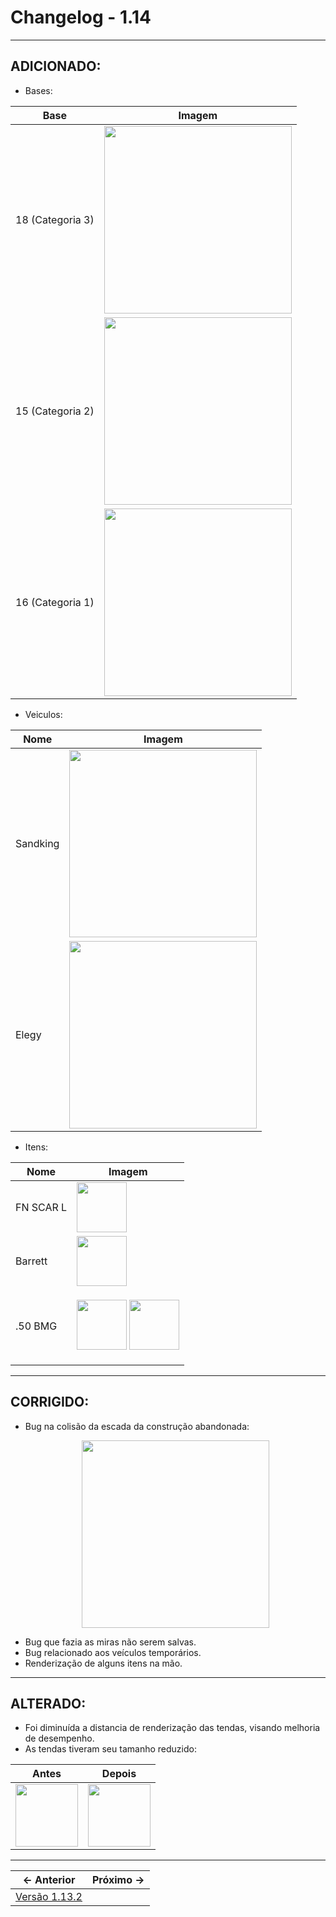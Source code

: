# Changelog - 1.14

---

## **ADICIONADO**:
- Bases:

| Base             	| Imagem                                                                                                                        	|
|------------------	|-------------------------------------------------------------------------------------------------------------------------------	|
| 18 (Categoria 3) 	| <img src="https://user-images.githubusercontent.com/89032856/213919841-088c71a9-d718-4894-80ef-7cf769fc2ca6.png" height=300/> 	|
| 15 (Categoria 2) 	| <img src="https://user-images.githubusercontent.com/89032856/213919939-23364e32-2715-4bb1-afb7-96ff48f752a4.png" height=300/> 	|
| 16 (Categoria 1) 	| <img src="https://user-images.githubusercontent.com/89032856/213920102-81bd9941-a1bb-4e57-963b-705a7bdabc39.png" height=300/> 	|

- Veiculos:

| Nome     	| Imagem                                                                                                                        	|
|----------	|-------------------------------------------------------------------------------------------------------------------------------	|
| Sandking 	| <img src="https://user-images.githubusercontent.com/89032856/213920169-0cf70b2c-725e-4de1-831b-dc55fc2f655c.png" height=300/> 	|
| Elegy    	| <img src="https://user-images.githubusercontent.com/89032856/213920227-4bb84163-e4d8-404a-9bbf-b6483fbd84f8.png" height=300/> 	|

- Itens:

| Nome      	| Imagem                                                                                                                                                                                                                                                                                    	|
|-----------	|-------------------------------------------------------------------------------------------------------------------------------------------------------------------------------------------------------------------------------------------------------------------------------------------	|
| FN SCAR L 	| <img src="https://user-images.githubusercontent.com/89032856/213920921-8b04705b-633c-4cbd-8297-ed55d6cace5f.png" height=80/>                                                                                                                                                              	|
| Barrett   	| <img src="https://user-images.githubusercontent.com/89032856/213920558-13ac7b48-7cbc-4dc4-867d-705c13f5794b.png" height=80/>                                                                                                                                                              	|
| .50 BMG   	| <p align='center'>     <img src="https://user-images.githubusercontent.com/89032856/213920646-395694eb-342d-410f-b1bf-7bd5c9e38ec3.png" height=80/>     <img src="https://user-images.githubusercontent.com/89032856/213920747-16356d03-8e29-4d05-92bc-823b9b99b1f4.png" height=80/> </p> 	|

---
## **CORRIGIDO**:
- Bug na colisão da escada da construção abandonada:
  <p align='center'>
    <img src="https://user-images.githubusercontent.com/89032856/213920031-979e7d65-bcc3-4a14-a9e5-2abb6db86989.png" height=300/>
  </p>
- Bug que fazia as miras não serem salvas.
- Bug relacionado aos veículos temporários.
- Renderização de alguns itens na mão.
---
## **ALTERADO**:
- Foi diminuída a distancia de renderização das tendas, visando melhoria de desempenho.
- As tendas tiveram seu tamanho reduzido:

| Antes                                                                                                                         	| Depois                                                                                                                        	|
|-------------------------------------------------------------------------------------------------------------------------------	|-------------------------------------------------------------------------------------------------------------------------------	|
| <img src="https://user-images.githubusercontent.com/89032856/213920989-f294e940-9e29-44dd-8182-138f5db1bdec.png" height=100/> 	| <img src="https://user-images.githubusercontent.com/89032856/213921006-ebe2b15e-181c-48a7-9cb8-e5fef04c4b36.png" height=100/> 	|

---

← Anterior             |  Próximo →
:-------------------------:|:-------------------------:
[Versão 1.13.2](https://stoneagemta.com/releases/dayz/1.13.2) |
